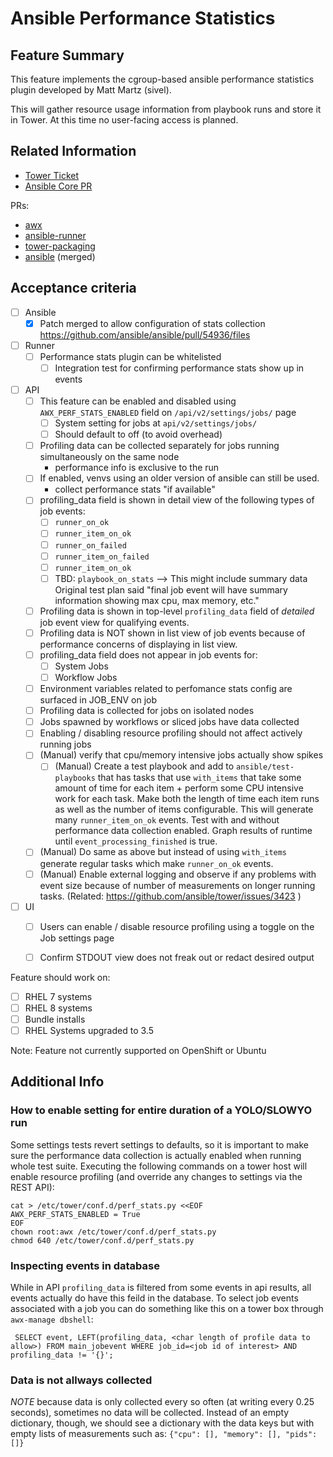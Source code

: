 # Ansible Performance Statistics

## Feature Summary

This feature implements the cgroup-based ansible performance statistics plugin developed by Matt Martz (sivel).

This will gather resource usage information from playbook runs and store it in Tower. At this time no user-facing access is planned.

## Related Information

* [Tower Ticket](https://github.com/ansible/tower/issues/3223)
* [Ansible Core PR](https://github.com/ansible/ansible/pull/46346)

PRs:
* [awx](https://github.com/ansible/awx/pull/3609)
* [ansible-runner](https://github.com/ansible/ansible-runner/pull/246)
* [tower-packaging](https://github.com/ansible/tower-packaging/pull/294)
* [ansible](https://github.com/ansible/ansible/pull/54936) (merged)

## Acceptance criteria

* [ ] Ansible
    * [x] Patch merged to allow configuration of stats collection https://github.com/ansible/ansible/pull/54936/files

* [ ] Runner
  * [ ] Performance stats plugin can be whitelisted
       * [ ] Integration test for confirming performance stats show up in events

* [ ] API
  * [ ] This feature can be enabled and disabled using `AWX_PERF_STATS_ENABLED` field on `/api/v2/settings/jobs/` page
      * [ ] System setting for jobs at `api/v2/settings/jobs/`
	* [ ] Should default to off (to avoid overhead)
  * [ ] Profiling data can be collected separately for jobs running simultaneously on the same node
      * performance info is exclusive to the run
  * [ ] If enabled, venvs using an older version of ansible can still be used.
      * collect performance stats "if available"
  * [ ] profiling_data field is shown in detail view of the following types of job events:
    * [ ] `runner_on_ok`
    * [ ] `runner_item_on_ok`
    * [ ] `runner_on_failed`
    * [ ] `runner_item_on_failed`
    * [ ] `runner_item_on_ok`
    * [ ] TBD: `playbook_on_stats` --> This might include summary data
					Original test plan said "final job event will have summary information
					showing max cpu, max memory, etc."
  * [ ] Profiling data is shown in top-level `profiling_data` field of _detailed_ job event view for qualifying events.
  * [ ] Profiling data is NOT shown in list view of job events because of performance concerns of displaying in list view.
  * [ ] profiling_data field does not appear in job events for:
    * [ ] System Jobs
    * [ ] Workflow Jobs
  * [ ] Environment variables related to perfomance stats config are surfaced in JOB_ENV on job
  * [ ] Profiling data is collected for jobs on isolated nodes
  * [ ] Jobs spawned by workflows or sliced jobs have data collected
  * [ ] Enabling / disabling resource profiling should not affect actively running jobs
  * [ ] (Manual) verify that cpu/memory intensive jobs actually show spikes
	* [ ] (Manual) Create a test playbook and add to `ansible/test-playbooks` that
				has tasks that use `with_items` that take some amount of time for each
				item + perform some CPU intensive work for each task. Make both the
				length of time each item runs as well as the number of items
				configurable. This will generate many `runner_item_on_ok` events.
				 Test with and without performance data collection enabled.
				Graph results of runtime until `event_processing_finished` is true.
   * [ ] (Manual) Do same as above but instead of using `with_items` generate regular tasks which make `runner_on_ok` events.
   * [ ] (Manual) Enable external logging and observe if any problems with event size because of number of measurements on longer running tasks. (Related: https://github.com/ansible/tower/issues/3423 ) 

* [ ] UI
  * [ ] Users can enable / disable resource profiling using a toggle on the Job settings page
  * [ ] Confirm STDOUT view does not freak out or redact desired output


Feature should work on:
* [ ] RHEL 7 systems
* [ ] RHEL 8 systems
* [ ] Bundle installs
* [ ] RHEL Systems upgraded to 3.5

Note: Feature not currently supported on OpenShift or Ubuntu

## Additional Info

### How to enable setting for entire duration of a YOLO/SLOWYO run
Some settings tests revert settings to defaults, so it is important to make sure the performance data collection is actually enabled when running whole test suite.
Executing the following commands on a tower host will enable resource profiling (and override any changes to settings via the REST API):

```
cat > /etc/tower/conf.d/perf_stats.py <<EOF
AWX_PERF_STATS_ENABLED = True
EOF
chown root:awx /etc/tower/conf.d/perf_stats.py
chmod 640 /etc/tower/conf.d/perf_stats.py
```

### Inspecting events in database
While in API `profiling_data` is filtered from some events in api results, all events actually do have this feild in the database.
To select job events associated with a job you can do something like this on a tower box through `awx-manage dbshell`:

```
 SELECT event, LEFT(profiling_data, <char length of profile data to allow>) FROM main_jobevent WHERE job_id=<job id of interest> AND profiling_data != '{}';
```

### Data is not allways collected

_NOTE_ because data is only collected every so often (at writing every
0.25 seconds), sometimes no data will be collected. Instead of an empty
dictionary, though, we should see a dictionary with the data keys but
with empty lists of measurements such as: `{"cpu": [], "memory": [], "pids": []} `
